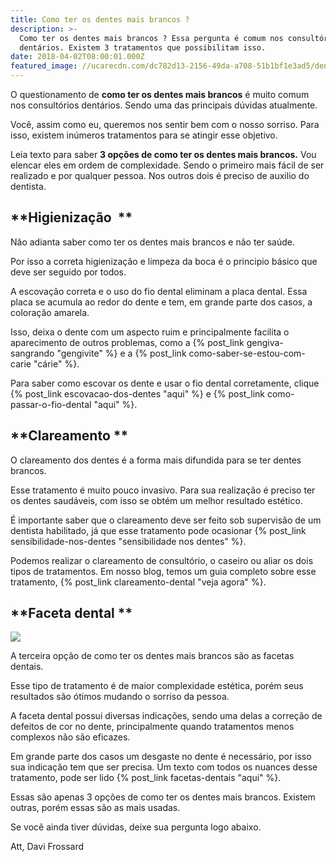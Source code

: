 ```yaml
---
title: Como ter os dentes mais brancos ?
description: >-
  Como ter os dentes mais brancos ? Essa pergunta é comum nos consultórios
  dentários. Existem 3 tratamentos que possibilitam isso. 
date: 2018-04-02T08:00:01.000Z
featured_image: //ucarecdn.com/dc782d13-2156-49da-a708-51b1bf1e3ad5/dentes-brancos-e-o-clareamento.jpg
---
```


O questionamento de **como ter os dentes mais brancos** é muito comum nos consultórios dentários. Sendo uma das principais dúvidas atualmente. 

Você, assim como eu, queremos nos sentir bem com o nosso sorriso. Para isso, existem inúmeros tratamentos para se atingir esse objetivo. 

Leia texto para saber **3 opções de como ter os dentes mais brancos.** Vou elencar eles em ordem de complexidade. Sendo o primeiro mais fácil de ser realizado e por qualquer pessoa. Nos outros dois é preciso de auxilio do dentista.

**Higienização  **
------------------

Não adianta saber como ter os dentes mais brancos e não ter saúde. 

Por isso a correta higienização e limpeza da boca é o principio básico que deve ser seguido por todos. 

A escovação correta e o uso do fio dental eliminam a placa dental. Essa placa se acumula ao redor do dente e tem, em grande parte dos casos, a coloração amarela. 

Isso, deixa o dente com um aspecto ruim e principalmente facilita o aparecimento de outros problemas, como a {% post_link gengiva-sangrando "gengivite" %} e a {% post_link como-saber-se-estou-com-carie "cárie" %}. 

Para saber como escovar os dente e usar o fio dental corretamente, clique {% post_link escovacao-dos-dentes "aqui" %} e {% post_link como-passar-o-fio-dental "aqui" %}.

**Clareamento **
----------------

O clareamento dos dentes é a forma mais difundida para se ter dentes brancos. 

Esse tratamento é muito pouco invasivo. Para sua realização é preciso ter os dentes saudáveis, com isso se obtém um melhor resultado estético. 

É importante saber que o clareamento deve ser feito sob supervisão de um dentista habilitado, já que esse tratamento pode ocasionar {% post_link sensibilidade-nos-dentes "sensibilidade nos dentes" %}. 

Podemos realizar o clareamento de consultório, o caseiro ou aliar os dois tipos de tratamentos. Em nosso blog, temos um guia completo sobre esse tratamento, {% post_link clareamento-dental "veja agora" %}.

**Faceta dental **
------------------

![](//ucarecdn.com/bd793809-cae3-4bf2-9220-f6ce1f569cd1/dentes-mais-brancos-com-facetas.jpg) 

A terceira opção de como ter os dentes mais brancos são as facetas dentais. 

Esse tipo de tratamento é de maior complexidade estética, porém seus resultados são ótimos mudando o sorriso da pessoa. 

A faceta dental possui diversas indicações, sendo uma delas a correção de defeitos de cor no dente, principalmente quando tratamentos menos complexos não são eficazes. 

Em grande parte dos casos um desgaste no dente é necessário, por isso sua indicação tem que ser precisa. Um texto com todos os nuances desse tratamento, pode ser lido {% post_link facetas-dentais "aqui" %}. 

Essas são apenas 3 opções de como ter os dentes mais brancos. Existem outras, porém essas são as mais usadas. 

Se você ainda tiver dúvidas, deixe sua pergunta logo abaixo.

Att,
Davi Frossard
